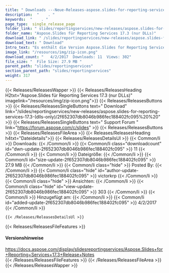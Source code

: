 ```yaml
---
title: " Downloads ---Neue-Releases-aspose.slides-for-reporting-services-17.3-(nur-dlls) . "
description:  "    . " 
keywords:  "    . " 
page_type:  single_release_page
folder_link: " slides/reportingservices/new-releases/aspose.slides-for-reporting-services-17.3-(dlls-only)/"
folder_name: "Aspose.Slides für Reporting Services 17.3 (nur DLLs)"
download_link: " /slides/reportingservices/new-releases/aspose.slides-for-reporting-services-17.3-(dlls-only)/2f652307db8046b986fec188402fc095"
download_text: " Download"
Intro_text: "Es enthält die Version Aspose.Slides for Reporting Services 17.3 (nur DLLs)."
image_link: "/resources/img/zip-icon.png"
download_count: "   4/2/2017  Downloads: 11  Views: 302"
file_size: "  File Size: 27.9 MB "
parent_path: "slides/reportingservices"
section_parent_path: "slides/reportingservices"
weight: 317
---
```


{{< Releases/ReleasesWapper >}}
  {{< Releases/ReleasesHeading H2txt="Aspose.Slides für Reporting Services 17.3 (nur DLLs)" imagelink="/resources/img/zip-icon.png">}}
  {{< Releases/ReleasesButtons >}}
    {{< Releases/ReleasesSingleButtons text=" Download" link="/slides/reportingservices/new-releases/aspose.slides-for-reporting-services-17.3-(dlls-only)/2f652307db8046b986fec188402fc095%20%20" >}}
    {{< Releases/ReleasesSingleButtons text=" Support Forum " link="https://forum.aspose.com/c/slides" >}}
  {{< Releases/ReleasesButtons >}}
  {{< Releases/ReleasesFileArea >}}
    {{< Releases/ReleasesHeading h4txt="Dateidetails">}}
    {{< Releases/ReleasesDetailsUl >}}
            {{< Common/li >}} Downloads: {{< /Common/li >}}
      {{< Common/li class="downloadcount" id="dwn-update-2f652307db8046b986fec188402fc095" >}} 11 {{< /Common/li >}}
      {{< Common/li >}} Dateigröße: {{< /Common/li >}}
      {{< Common/li id="size-update-2f652307db8046b986fec188402fc095" >}} 27.9 MB {{< /Common/li >}} 
      {{< Common/li  class="hide" >}} Posted By: {{< /Common/li >}} 
      {{< Common/li class="hide" id="author-update-2f652307db8046b986fec188402fc095" >}} victorkrp {{< /Common/li >}}
      {{< Common/li class="hide" >}} Ansichten: {{< /Common/li >}}
      {{< Common/li class="hide" id="view-update-2f652307db8046b986fec188402fc095" >}} 303 {{< /Common/li >}}
      {{< Common/li >}} Hinzugefügt am: {{< /Common/li >}}
      {{< Common/li id="added-update-2f652307db8046b986fec188402fc095" >}} 4/2/2017 {{< /Common/li >}} 

    {{< /Releases/ReleasesDetailsUl >}}

  {{< Releases/ReleasesFileFeatures >}}
      <h4>Versionshinweise</h4><div> <a href="https://docs.aspose.com/display/slidesreportingservices/Aspose.Slides+for+Reporting+Services+17.3+Release+Notes">https://docs.aspose.com/display/slidesreportingservices/Aspose.Slides+for+Reporting+Services+17.3+Release+Notes</a></div>
  {{< /Releases/ReleasesFileFeatures >}}
 {{< /Releases/ReleasesFileArea >}}
{{< /Releases/ReleasesWapper >}}



